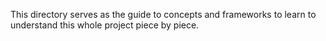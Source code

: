 This directory serves as the guide to concepts and frameworks to learn to understand this whole project piece by piece.

